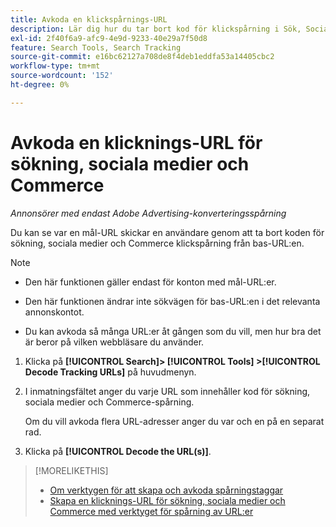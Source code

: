 ```yaml
---
title: Avkoda en klickspårnings-URL
description: Lär dig hur du tar bort kod för klickspårning i Sök, Socialt och Commerce från en bas-URL.
exl-id: 2f40f6a9-afc9-4e9d-9233-40e29a7f50d8
feature: Search Tools, Search Tracking
source-git-commit: e16bc62127a708de8f4deb1eddfa53a14405cbc2
workflow-type: tm+mt
source-wordcount: '152'
ht-degree: 0%

---
```


# Avkoda en klicknings-URL för sökning, sociala medier och Commerce

*Annonsörer med endast Adobe Advertising-konverteringsspårning*

Du kan se var en mål-URL skickar en användare genom att ta bort koden för sökning, sociala medier och Commerce klickspårning från bas-URL:en.

>[!NOTE]
>
>* Den här funktionen gäller endast för konton med mål-URL:er.
>
>* Den här funktionen ändrar inte sökvägen för bas-URL:en i det relevanta annonskontot.
>
>* Du kan avkoda så många URL:er åt gången som du vill, men hur bra det är beror på vilken webbläsare du använder.

1. Klicka på **[!UICONTROL Search]> [!UICONTROL Tools] >[!UICONTROL Decode Tracking URLs]** på huvudmenyn.

1. I inmatningsfältet anger du varje URL som innehåller kod för sökning, sociala medier och Commerce-spårning.

   Om du vill avkoda flera URL-adresser anger du var och en på en separat rad.

1. Klicka på **[!UICONTROL Decode the URL(s)]**.

>[!MORELIKETHIS]
>
>* [Om verktygen för att skapa och avkoda spårningstaggar](tracking-tools-about.md)
>* [Skapa en klicknings-URL för sökning, sociala medier och Commerce med verktyget för spårning av URL:er](click-tracking-url-generate.md)
